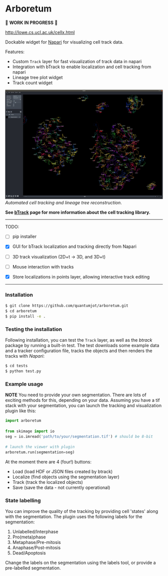 # Arboretum
:construction:  **WORK IN PROGRESS**  :construction:

http://lowe.cs.ucl.ac.uk/cellx.html

Dockable widget for [Napari](https://github.com/napari) for visualizing cell track data.

Features:
+ Custom `Track` layer for fast visualization of track data in napari
+ Integration with bTrack to enable localization and cell tracking from napari
+ Lineage tree plot widget
+ Track count widget

[![LineageTree](./examples/track_layer.jpeg)](http://lowe.cs.ucl.ac.uk/cellx.html)  
*Automated cell tracking and lineage tree reconstruction*.

**See [bTrack](https://github.com/quantumjot/BayesianTracker) page for more
 information about the cell tracking library.**


---

TODO:
+ [ ] pip installer
+ [x] GUI for bTrack localization and tracking directly from Napari
+ [ ] 3D track visualization (2D+t -> 3D, and 3D+t)
+ [ ] Mouse interaction with tracks
+ [x] Store localizations in points layer, allowing interactive track editing


---

### Installation

```sh
$ git clone https://github.com/quantumjot/arboretum.git
$ cd arboretum
$ pip install -e .
```


### Testing the installation

Following installation, you can test the `Track` layer, as well as the *btrack*
package by running a built-in test. The test downloads some example data and a
tracker configuration file, tracks the objects and then renders the tracks with
*Napari*:

```sh
$ cd tests
$ python test.py
```

### Example usage

**NOTE** You need to provide your own segmentation. There are lots of exciting
methods for this, depending on your data. Assuming you have a tif stack with
your segmentation, you can launch the tracking and visualization plugin like
this:

```python
import arboretum

from skimage import io
seg = io.imread('path/to/your/segmentation.tif') # should be 8-bit

# launch the viewer with plugin  
arboretum.run(segmentation=seg)
```

At the moment there are 4 (four!) buttons:
+ Load (load HDF or JSON files created by btrack)
+ Localize (find objects using the segmentation layer)
+ Track (track the localized objects)
+ Save (save the data - not currently operational)

### State labelling

You can improve the quality of the tracking by providing cell 'states' along
with the segmentation. The plugin uses the following labels for the segmentation:

1. Unlabelled/Interphase
2. Pro(meta)phase
3. Metaphase/Pre-mitosis
4. Anaphase/Post-mitosis
5. Dead/Apoptosis

Change the labels on the segmentation using the labels tool, or provide a
pre-labelled segmentation.
